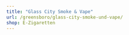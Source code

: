 ```yaml
---
title: "Glass City Smoke & Vape"
url: /greensboro/glass-city-smoke-und-vape/
shop: E-Zigaretten
---
```

